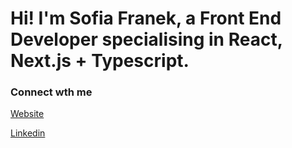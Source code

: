 # Hi! I'm Sofia Franek, a Front End Developer specialising in React, Next.js + Typescript.

### Connect wth me
[Website](https://www.sofiafranek.co.uk/)

[Linkedin](https://www.linkedin.com/in/sofia-franek/)
